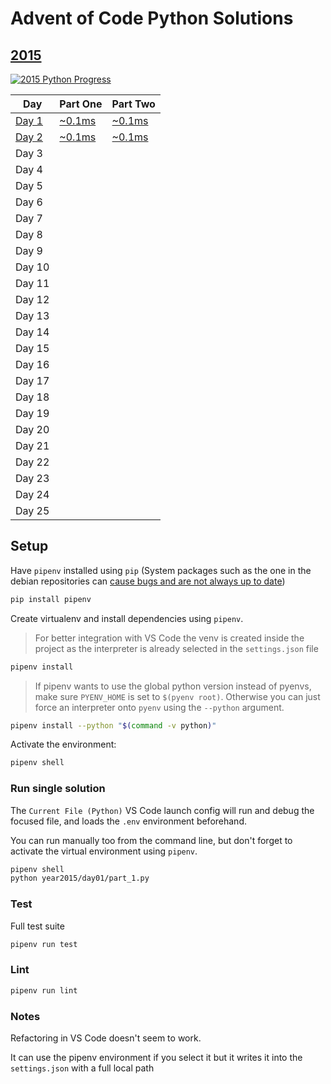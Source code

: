 # Advent of Code Python Solutions

## [2015](https://adventofcode.com/2015/)

[![2015 Python Progress](https://img.shields.io/endpoint?url=https://raw.githubusercontent.com/AlexAegis/advent-of-code/master/.github/badges/python/2015.json)](/solutions/python/2015/)

<!-- markdownlint-disable MD013 -->

| Day                                        | Part One                                             | Part Two                                             |
| ------------------------------------------ | ---------------------------------------------------- | ---------------------------------------------------- |
| [Day 1](/solutions/python/year2015/day01/) | [~0.1ms](/solutions/python/year2015/day01/part_1.py) | [~0.1ms](/solutions/python/year2015/day01/part_2.py) |
| [Day 2](/solutions/python/year2015/day02/) | [~0.1ms](/solutions/python/year2015/day02/part_1.py) | [~0.1ms](/solutions/python/year2015/day02/part_2.py) |
| Day 3                                      |                                                      |                                                      |
| Day 4                                      |                                                      |                                                      |
| Day 5                                      |                                                      |                                                      |
| Day 6                                      |                                                      |                                                      |
| Day 7                                      |                                                      |                                                      |
| Day 8                                      |                                                      |                                                      |
| Day 9                                      |                                                      |                                                      |
| Day 10                                     |                                                      |                                                      |
| Day 11                                     |                                                      |                                                      |
| Day 12                                     |                                                      |                                                      |
| Day 13                                     |                                                      |                                                      |
| Day 14                                     |                                                      |                                                      |
| Day 15                                     |                                                      |                                                      |
| Day 16                                     |                                                      |                                                      |
| Day 17                                     |                                                      |                                                      |
| Day 18                                     |                                                      |                                                      |
| Day 19                                     |                                                      |                                                      |
| Day 20                                     |                                                      |                                                      |
| Day 21                                     |                                                      |                                                      |
| Day 22                                     |                                                      |                                                      |
| Day 23                                     |                                                      |                                                      |
| Day 24                                     |                                                      |                                                      |
| Day 25                                     |                                                      |                                                      |

## Setup

Have `pipenv` installed using `pip` (System packages such as the one in the
debian repositories can [cause bugs and are not always up to date](https://bugs.debian.org/cgi-bin/bugreport.cgi?bug=945139))

```sh
pip install pipenv
```

Create virtualenv and install dependencies using `pipenv`.

> For better integration with VS Code the venv is created inside the
> project as the interpreter is already selected in the `settings.json` file

```sh
pipenv install
```

> If pipenv wants to use the global python version instead of pyenvs, make
> sure `PYENV_HOME` is set to `$(pyenv root)`. Otherwise you can just force an
> interpreter onto `pyenv` using the `--python` argument.

```sh
pipenv install --python "$(command -v python)"
```

Activate the environment:

```sh
pipenv shell
```

### Run single solution

The `Current File (Python)` VS Code launch config will run and debug the
focused file, and loads the `.env` environment beforehand.

You can run manually too from the command line, but don't forget to activate
the virtual environment using `pipenv`.

```sh
pipenv shell
python year2015/day01/part_1.py
```

### Test

Full test suite

```sh
pipenv run test
```

### Lint

```sh
pipenv run lint
```

### Notes

Refactoring in VS Code doesn't seem to work.

It can use the pipenv environment if you select it but it writes it into the
`settings.json` with a full local path
